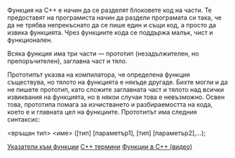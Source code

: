 Функция на C++ е начин да се разделят блоковете код на части. Те предоставят на програмиста начин да раздели програмата си така, че да не трябва непрекъснато да се пише един и същи код, а просто да извика функцията. Чрез функциите кода се поддържа малък, чист и функционален.

Всяка функция има три части — прототип (незадължителен, но препоръчителен), заглавна част и тяло.

Прототипът указва на компилатора, че определена функция съществува, но тялото на функцията е някъде другаде. Бихте могли и да не пишете прототип, като сложите заглавната част и тялото над всички извиквания на функцията, но в някои случаи това е невъзможно. Освен това, прототипа помага за изчистването и разбираемостта на кода, което е и главната цел на функциите. Прототипът има следния синтаксис:

<връщан тип> <име> ([тип] [параметър1], [тип] [параметър2],...);


<a href="http://cpp-examples.com/singlelecture.php?id=ukazatel%20kym%20funkciq">Указатели към функции</a>
<a href="http://cpp-examples.com/c++termini.php">C++ термини</a>
<a href="https://www.youtube.com/watch?v=vefTygoUoCI">Функции в C++ (видео)</a>
